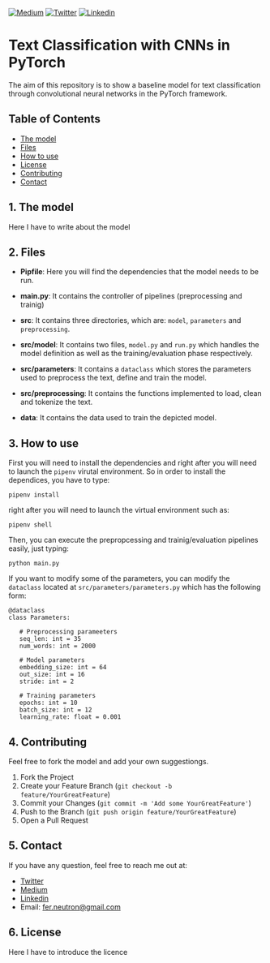 <!-- PROJECT SHIELDS -->
<!--
*** I'm using markdown "reference style" links for readability.
*** Reference links are enclosed in brackets [ ] instead of parentheses ( ).
*** See the bottom of this document for the declaration of the reference variables
*** for contributors-url, forks-url, etc. This is an optional, concise syntax you may use.
*** https://www.markdownguide.org/basic-syntax/#reference-style-links
-->
[![Medium][medium-shield]][medium-url]
[![Twitter][twitter-shield]][twitter-url]
[![Linkedin][linkedin-shield]][linkedin-url]

# Text Classification with CNNs in PyTorch
The aim of this repository is to show a baseline model for text classification through convolutional neural networks in the PyTorch framework. 

<!-- TABLE OF CONTENTS -->
## Table of Contents

* [The model](#the-model)
* [Files](#files)
* [How to use](#how-to-use)
* [License](#licence)
* [Contributing](#contributing)
* [Contact](#contact)

## 1. The model
Here I have to write about the model

## 2. Files
* **Pipfile**: Here you will find the dependencies that the model needs to be run.

* **main.py**: It contains the controller of pipelines (preprocessing and trainig)

* **src**: It contains three directories, which are: ``model``, ``parameters`` and ``preprocessing``.

* **src/model**: It contains two files, ``model.py`` and ``run.py`` which handles the model definition as well as the training/evaluation phase respectively.

* **src/parameters**: It contains a ``dataclass`` which stores the parameters used to preprocess the text, define and train the model. 

* **src/preprocessing**: It contains the functions implemented to load, clean and tokenize the text.

* **data**: It contains the data used to train the depicted model. 

## 3. How to use
First you will need to install the dependencies and right after you will need to launch the ``pipenv`` virutal environment. So in order to install the dependices, you have to type:

```SH
pipenv install
```

right after you will need to launch the virtual environment such as:

```SH
pipenv shell
```

Then, you can execute the prepropcessing and trainig/evaluation pipelines easily, just typing:

```SH
python main.py
```

If you want to modify some of the parameters, you can modify the ``dataclass`` located at ``src/parameters/parameters.py`` which has the following form:

```PY
@dataclass
class Parameters:

   # Preprocessing parameeters
   seq_len: int = 35
   num_words: int = 2000
   
   # Model parameters
   embedding_size: int = 64
   out_size: int = 16
   stride: int = 2
   
   # Training parameters
   epochs: int = 10
   batch_size: int = 12
   learning_rate: float = 0.001
```

## 4. Contributing
Feel free to fork the model and add your own suggestiongs.

1. Fork the Project
2. Create your Feature Branch (`git checkout -b feature/YourGreatFeature`)
3. Commit your Changes (`git commit -m 'Add some YourGreatFeature'`)
4. Push to the Branch (`git push origin feature/YourGreatFeature`)
5. Open a Pull Request

## 5. Contact
If you have any question, feel free to reach me out at:
* <a href="https://twitter.com/Fernando_LpzV">Twitter</a>
* <a href="https://medium.com/@fer.neutron">Medium</a>
* <a href="https://www.linkedin.com/in/fernando-lopezvelasco/">Linkedin</a>
* Email: fer.neutron@gmail.com

## 6. License
Here I have to introduce the licence


<!-- MARKDOWN LINKS & IMAGES -->
<!-- https://www.markdownguide.org/basic-syntax/#reference-style-links -->
[medium-shield]: https://img.shields.io/badge/medium-%2312100E.svg?&style=for-the-badge&logo=medium&logoColor=white
[medium-url]: https://medium.com/@fer.neutron
[twitter-shield]: https://img.shields.io/badge/twitter-%231DA1F2.svg?&style=for-the-badge&logo=twitter&logoColor=white
[twitter-url]: https://twitter.com/Fernando_LpzV
[linkedin-shield]: https://img.shields.io/badge/linkedin-%230077B5.svg?&style=for-the-badge&logo=linkedin&logoColor=white
[linkedin-url]: https://www.linkedin.com/in/fernando-lopezvelasco/